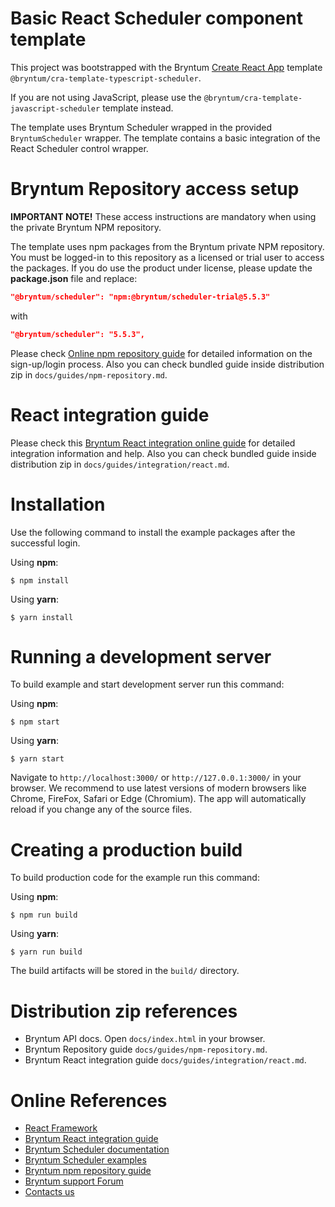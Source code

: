 # Basic React Scheduler component template

This project was bootstrapped with the Bryntum [Create React App](https://github.com/facebook/create-react-app) template
`@bryntum/cra-template-typescript-scheduler`.

If you are not using JavaScript, please use the `@bryntum/cra-template-javascript-scheduler` template instead.

The template uses Bryntum Scheduler wrapped in the provided `BryntumScheduler` wrapper.
The template contains a basic integration of the React Scheduler control wrapper.

# Bryntum Repository access setup

**IMPORTANT NOTE!** These access instructions are mandatory when using the private Bryntum NPM repository.

The template uses npm packages from the Bryntum private NPM repository. You must be logged-in to this repository as a
licensed or trial user to access the packages.
If you do use the product under license, please update the **package.json** file and replace:

```json
"@bryntum/scheduler": "npm:@bryntum/scheduler-trial@5.5.3"
```

with

```json
"@bryntum/scheduler": "5.5.3",
```

Please check [Online npm repository guide](https://bryntum.com/products/scheduler/docs/guide/Scheduler/npm-repository) for
detailed information on the sign-up/login process. Also you can check bundled guide inside distribution zip
in `docs/guides/npm-repository.md`.

# React integration guide

Please check this
[Bryntum React integration online guide](https://bryntum.com/products/scheduler/docs/guide/Scheduler/integration/react)
for detailed integration information and help. Also you can check bundled guide inside distribution zip in
`docs/guides/integration/react.md`.

# Installation

Use the following command to install the example packages after the successful login.

Using **npm**:

```shell
$ npm install
```

Using **yarn**:

```shell
$ yarn install
```

# Running a development server

To build example and start development server run this command:

Using **npm**:

```shell
$ npm start
```

Using **yarn**:

```shell
$ yarn start
```

Navigate to `http://localhost:3000/` or `http://127.0.0.1:3000/` in your browser. We recommend to use latest versions of
modern browsers like Chrome, FireFox, Safari or Edge (Chromium). The app will automatically reload if you change any of
the source files.

# Creating a production build

To build production code for the example run this command:

Using **npm**:

```shell
$ npm run build
```

Using **yarn**:

```shell
$ yarn run build
```

The build artifacts will be stored in the `build/` directory.

# Distribution zip references

* Bryntum API docs. Open `docs/index.html` in your browser.
* Bryntum Repository guide `docs/guides/npm-repository.md`.
* Bryntum React integration guide `docs/guides/integration/react.md`.

# Online References

* [React Framework](https://github.com/facebook/create-react-app)
* [Bryntum React integration guide](https://bryntum.com/products/scheduler/docs/guide/Scheduler/integration/react)
* [Bryntum Scheduler documentation](https://bryntum.com/products/scheduler/docs/)
* [Bryntum Scheduler examples](https://bryntum.com/products/scheduler/examples/)
* [Bryntum npm repository guide](https://bryntum.com/products/scheduler/docs/guide/Scheduler/npm-repository)
* [Bryntum support Forum](https://forum.bryntum.com)
* [Contacts us](https://bryntum.com/contact/)
